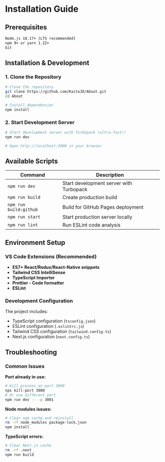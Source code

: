 # Installation Guide

## Prerequisites

```bash
Node.js 18.17+ (LTS recommended)
npm 9+ or yarn 1.22+
Git
```

## Installation & Development

### 1. Clone the Repository

```bash
# Clone the repository
git clone https://github.com/KaitoJD/About.git
cd About

# Install dependencies
npm install
```

### 2. Start Development Server

```bash
# Start development server with Turbopack (ultra-fast!)
npm run dev

# Open http://localhost:3000 in your browser
```

## Available Scripts

| Command | Description |
|---------|-------------|
| `npm run dev` | Start development server with Turbopack |
| `npm run build` | Create production build |
| `npm run build:github` | Build for GitHub Pages deployment |
| `npm run start` | Start production server locally |
| `npm run lint` | Run ESLint code analysis |

## Environment Setup

### VS Code Extensions (Recommended)

- **ES7+ React/Redux/React-Native snippets**
- **Tailwind CSS IntelliSense**
- **TypeScript Importer**
- **Prettier - Code formatter**
- **ESLint**

### Development Configuration

The project includes:
- TypeScript configuration (`tsconfig.json`)
- ESLint configuration (`.eslintrc.js`)
- Tailwind CSS configuration (`tailwind.config.ts`)
- Next.js configuration (`next.config.ts`)

## Troubleshooting

### Common Issues

**Port already in use:**
```bash
# Kill process on port 3000
npx kill-port 3000
# Or use different port
npm run dev -- -p 3001
```

**Node modules issues:**
```bash
# Clear npm cache and reinstall
rm -rf node_modules package-lock.json
npm install
```

**TypeScript errors:**
```bash
# Clear Next.js cache
rm -rf .next
npm run build
```